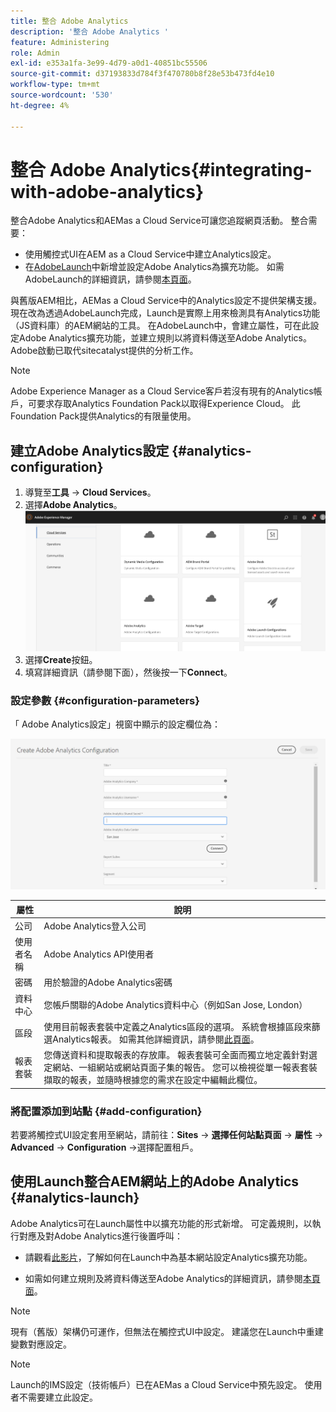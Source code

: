 ```yaml
---
title: 整合 Adobe Analytics
description: '整合 Adobe Analytics '
feature: Administering
role: Admin
exl-id: e353a1fa-3e99-4d79-a0d1-40851bc55506
source-git-commit: d37193833d784f3f470780b8f28e53b473fd4e10
workflow-type: tm+mt
source-wordcount: '530'
ht-degree: 4%

---
```


# 整合 Adobe Analytics{#integrating-with-adobe-analytics}

整合Adobe Analytics和AEMas a Cloud Service可讓您追蹤網頁活動。 整合需要：

* 使用觸控式UI在AEM as a Cloud Service中建立Analytics設定。
* 在[AdobeLaunch](#analytics-launch)中新增並設定Adobe Analytics為擴充功能。 如需AdobeLaunch的詳細資訊，請參閱[本頁面](https://experienceleague.adobe.com/docs/experience-platform/tags/get-started/quick-start.html)。

與舊版AEM相比，AEMas a Cloud Service中的Analytics設定不提供架構支援。 現在改為透過AdobeLaunch完成，Launch是實際上用來檢測具有Analytics功能（JS資料庫）的AEM網站的工具。 在AdobeLaunch中，會建立屬性，可在此設定Adobe Analytics擴充功能，並建立規則以將資料傳送至Adobe Analytics。 Adobe啟動已取代sitecatalyst提供的分析工作。

>[!NOTE]
>
>Adobe Experience Manager as a Cloud Service客戶若沒有現有的Analytics帳戶，可要求存取Analytics Foundation Pack以取得Experience Cloud。 此Foundation Pack提供Analytics的有限量使用。

## 建立Adobe Analytics設定 {#analytics-configuration}

1. 導覽至&#x200B;**工具** → **Cloud Services**。
2. 選擇&#x200B;**Adobe Analytics**。
   ![Adobe Analytics ](assets/analytics_screen2.png "WindowAdobe Analytics視窗")
3. 選擇&#x200B;**Create**&#x200B;按鈕。
4. 填寫詳細資訊（請參閱下面），然後按一下&#x200B;**Connect**。

### 設定參數 {#configuration-parameters}

「 Adobe Analytics設定」視窗中顯示的設定欄位為：

![配置參](assets/properties_field1.png "數配置參數")

| 屬性 | 說明 |
|---|---|
| 公司 | Adobe Analytics登入公司 |
| 使用者名稱 | Adobe Analytics API使用者 |
| 密碼 | 用於驗證的Adobe Analytics密碼 |
| 資料中心 | 您帳戶關聯的Adobe Analytics資料中心（例如San Jose, London） |
| 區段 | 使用目前報表套裝中定義之Analytics區段的選項。 系統會根據區段來篩選Analytics報表。 如需其他詳細資訊，請參閱[此頁面](https://experienceleague.adobe.com/docs/analytics/components/segmentation/seg-overview.html)。 |
| 報表套裝 | 您傳送資料和提取報表的存放庫。 報表套裝可全面而獨立地定義針對選定網站、一組網站或網站頁面子集的報告。 您可以檢視從單一報表套裝擷取的報表，並隨時根據您的需求在設定中編輯此欄位。 |

### 將配置添加到站點 {#add-configuration}

若要將觸控式UI設定套用至網站，請前往：**Sites** → **選擇任何站點頁面** → **屬性** → **Advanced** → **Configuration** →選擇配置租戶。

## 使用Launch整合AEM網站上的Adobe Analytics {#analytics-launch}

Adobe Analytics可在Launch屬性中以擴充功能的形式新增。 可定義規則，以執行對應及對Adobe Analytics進行後置呼叫：

* 請觀看[此影片](https://experienceleague.adobe.com/docs/analytics-learn/tutorials/implementation/via-adobe-launch/basic-configuration-of-the-analytics-launch-extension.html)，了解如何在Launch中為基本網站設定Analytics擴充功能。

* 如需如何建立規則及將資料傳送至Adobe Analytics的詳細資訊，請參閱[本頁面](https://experienceleague.adobe.com/docs/core-services-learn/implementing-in-websites-with-launch/implement-solutions/analytics.html)。

>[!NOTE]
>
>現有（舊版）架構仍可運作，但無法在觸控式UI中設定。 建議您在Launch中重建變數對應設定。

>[!NOTE]
>
>Launch的IMS設定（技術帳戶）已在AEMas a Cloud Service中預先設定。 使用者不需要建立此設定。

